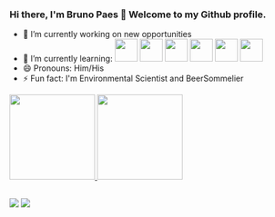 ### Hi there, I'm Bruno Paes 👋 Welcome to my Github profile.


- 🔭 I’m currently working on new opportunities
- 🌱 I’m currently learning:
<img src="https://cdn.jsdelivr.net/gh/devicons/devicon/icons/python/python-original-wordmark.svg" width="40" height="40"/> <img src="https://cdn.jsdelivr.net/gh/devicons/devicon/icons/java/java-original-wordmark.svg" width="40" height="40"/> <img src="https://cdn.jsdelivr.net/gh/devicons/devicon/icons/javascript/javascript-original.svg" width="40" height="40"/> <img src="https://cdn.jsdelivr.net/gh/devicons/devicon/icons/mysql/mysql-original-wordmark.svg" width="40" height="40"/> <img src="https://cdn.jsdelivr.net/gh/devicons/devicon/icons/kubernetes/kubernetes-plain-wordmark.svg" width="40" height="40"/> <img src="https://cdn.jsdelivr.net/gh/devicons/devicon/icons/react/react-original-wordmark.svg" width="40" height="40"/>
- 😄 Pronouns: Him/His
- ⚡ Fun fact: I'm Environmental Scientist and BeerSommelier

<div>
  <a href="https://github.com/paesbruno">
  <img height="150em" src="https://github-readme-stats.vercel.app/api/top-langs/?username=paesbruno&layout=compact&langs_count=7&theme=dracula"/>
  <img height="150em" src="https://github-readme-stats.vercel.app/api?username=paesbruno&show_icons=true&theme=dark&include_all_commits=true&count_private=true"/>
<div>

 ##
 
<div> 
  <a href = "mailto: paes.bruno@gmail.com"><img src="https://img.shields.io/badge/-Gmail-%23333?style=for-the-badge&logo=gmail&logoColor=white" target="_blank"></a>
  <a href="https://linkedin.com/in/brunopaes" target="_blank"><img src="https://img.shields.io/badge/-LinkedIn-%230077B5?style=for-the-badge&logo=linkedin&logoColor=white" target="_blank"></a> 
 <div> 
